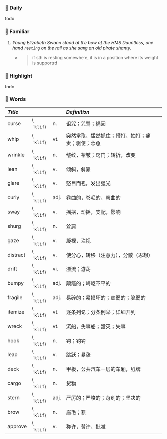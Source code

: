 ### :cherries: Daily
todo
### :watermelon: Familiar
1. *Young Elizabeth Swann stood at the bow of the HMS Dauntless, one hand `resting` on the rail as she sang an old pirate shanty.*
   * > if sth is resting somewhere, it is in a position where its weight is supportrd
### :tangerine: Highlight
todo
### :grapes: Words
|*Title*|||*Definition*|
|:-----|:-----|:-----|:-----|
|curse| \\`ˈklif`\\ |n.|诅咒；咒骂；祸因|
|whip| \\`ˈklif`\\ |vt.|突然拿取，猛然抓住；鞭打，抽打；痛责；驱使；怂恿|
|wrinkle| \\`ˈklif`\\ |n.|皱纹，褶皱；窍门；转折，改变|
|lean| \\`ˈklif`\\ |v.|倾斜，斜靠|
|glare| \\`ˈklif`\\ |v.|怒目而视，发出强光|
|curly| \\`ˈklif`\\ |adj.|卷曲的，卷毛的，弯曲的|
|sway| \\`ˈklif`\\ |v.|摇摆，动摇，支配，影响|
|shurg| \\`ˈklif`\\ |n.|耸肩|
|gaze| \\`ˈklif`\\ |v.|凝视，注视|
|distract| \\`ˈklif`\\ |v.|使分心，转移（注意力），分散（思想）|
|drift| \\`ˈklif`\\ |vi.|漂流；游荡|
|bumpy| \\`ˈklif`\\ |adj.|颠簸的；崎岖不平的|
|fragile| \\`ˈklif`\\ |adj.|易碎的；易损坏的；虚弱的；脆弱的|
|itemize| \\`ˈklif`\\ |vt.|逐条列记；分条例举；详细开列|
|wreck| \\`ˈklif`\\ |vt.|沉船，失事船；毁灭；失事|
|hook| \\`ˈklif`\\ |n.|钩；钓钩|
|leap| \\`ˈklif`\\ |v.|跳跃；暴涨|
|deck| \\`ˈklif`\\ |n.|甲板，公共汽车一层的车厢，纸牌|
|cargo| \\`ˈklif`\\ |n.|货物|
|stern| \\`ˈklif`\\ |adj.|严厉的；严峻的；苛刻的；坚决的|
|brow| \\`ˈklif`\\ |n.|眉毛；额|
|approve| \\`ˈklif`\\ |v.|称许，赞许，批准|
